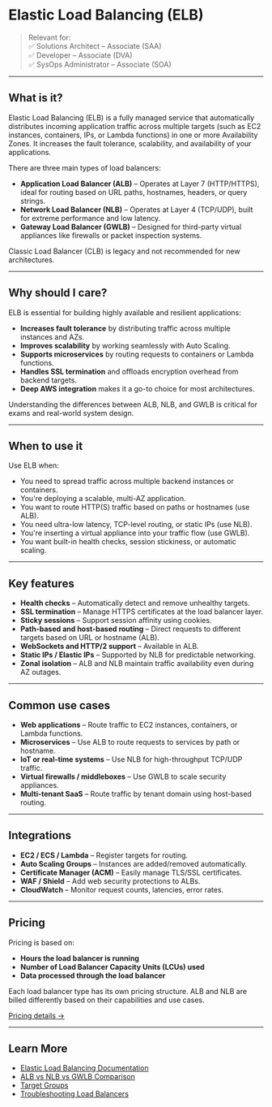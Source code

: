 # Elastic Load Balancing (ELB)

> Relevant for:  
> ✅ Solutions Architect – Associate (SAA)  
> ✅ Developer – Associate (DVA)  
> ✅ SysOps Administrator – Associate (SOA)

---

## What is it?

Elastic Load Balancing (ELB) is a fully managed service that automatically distributes incoming application traffic across multiple targets (such as EC2 instances, containers, IPs, or Lambda functions) in one or more Availability Zones. It increases the fault tolerance, scalability, and availability of your applications.

There are three main types of load balancers:

- **Application Load Balancer (ALB)** – Operates at Layer 7 (HTTP/HTTPS), ideal for routing based on URL paths, hostnames, headers, or query strings.
- **Network Load Balancer (NLB)** – Operates at Layer 4 (TCP/UDP), built for extreme performance and low latency.
- **Gateway Load Balancer (GWLB)** – Designed for third-party virtual appliances like firewalls or packet inspection systems.

Classic Load Balancer (CLB) is legacy and not recommended for new architectures.

---

## Why should I care?

ELB is essential for building highly available and resilient applications:

- **Increases fault tolerance** by distributing traffic across multiple instances and AZs.
- **Improves scalability** by working seamlessly with Auto Scaling.
- **Supports microservices** by routing requests to containers or Lambda functions.
- **Handles SSL termination** and offloads encryption overhead from backend targets.
- **Deep AWS integration** makes it a go-to choice for most architectures.

Understanding the differences between ALB, NLB, and GWLB is critical for exams and real-world system design.

---

## When to use it

Use ELB when:

- You need to spread traffic across multiple backend instances or containers.
- You're deploying a scalable, multi-AZ application.
- You want to route HTTP(S) traffic based on paths or hostnames (use ALB).
- You need ultra-low latency, TCP-level routing, or static IPs (use NLB).
- You're inserting a virtual appliance into your traffic flow (use GWLB).
- You want built-in health checks, session stickiness, or automatic scaling.

---

## Key features

- **Health checks** – Automatically detect and remove unhealthy targets.
- **SSL termination** – Manage HTTPS certificates at the load balancer layer.
- **Sticky sessions** – Support session affinity using cookies.
- **Path-based and host-based routing** – Direct requests to different targets based on URL or hostname (ALB).
- **WebSockets and HTTP/2 support** – Available in ALB.
- **Static IPs / Elastic IPs** – Supported by NLB for predictable networking.
- **Zonal isolation** – ALB and NLB maintain traffic availability even during AZ outages.

---

## Common use cases

- **Web applications** – Route traffic to EC2 instances, containers, or Lambda functions.
- **Microservices** – Use ALB to route requests to services by path or hostname.
- **IoT or real-time systems** – Use NLB for high-throughput TCP/UDP traffic.
- **Virtual firewalls / middleboxes** – Use GWLB to scale security appliances.
- **Multi-tenant SaaS** – Route traffic by tenant domain using host-based routing.

---

## Integrations

- **EC2 / ECS / Lambda** – Register targets for routing.
- **Auto Scaling Groups** – Instances are added/removed automatically.
- **Certificate Manager (ACM)** – Easily manage TLS/SSL certificates.
- **WAF / Shield** – Add web security protections to ALBs.
- **CloudWatch** – Monitor request counts, latencies, error rates.

---

## Pricing

Pricing is based on:

- **Hours the load balancer is running**
- **Number of Load Balancer Capacity Units (LCUs) used**
- **Data processed through the load balancer**

Each load balancer type has its own pricing structure. ALB and NLB are billed differently based on their capabilities and use cases.

[Pricing details →](https://aws.amazon.com/elasticloadbalancing/pricing/)

---

## Learn More

- [Elastic Load Balancing Documentation](https://docs.aws.amazon.com/elasticloadbalancing/latest/userguide/what-is-load-balancing.html)
- [ALB vs NLB vs GWLB Comparison](https://docs.aws.amazon.com/elasticloadbalancing/latest/userguide/load-balancer-types.html)
- [Target Groups](https://docs.aws.amazon.com/elasticloadbalancing/latest/userguide/load-balancer-target-groups.html)
- [Troubleshooting Load Balancers](https://docs.aws.amazon.com/elasticloadbalancing/latest/userguide/load-balancer-troubleshooting.html)
